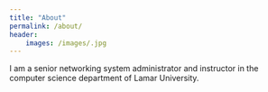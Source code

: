 ```yaml
---
title: "About"
permalink: /about/
header:
    images: /images/.jpg
---
```


I am a senior networking system administrator and instructor in the computer science department of Lamar University.
